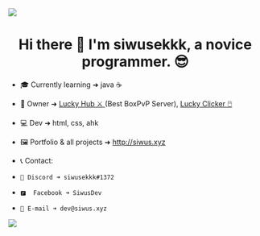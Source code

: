 <image src="http://luckycode.pl/assets/pics/fala.png" >

<h1 align="center">
  Hi there 👋 I'm siwusekkk, a novice programmer. 😎
</h1>

- 🎓 Currently learning ➜ java ☕

- 👑 Owner ➜ <a href="https://luckyhub.pl/" target="_blank"  > Lucky Hub ⚔️ </a>(Best BoxPvP Server), <a href="http://luckyclicker.pl" target="_blank"  > Lucky Clicker 🖱️ </a>

- 💻 Dev ➜ html, css, ahk

- 🖼️ Portfolio & all projects ➜ http://siwus.xyz

- 📞 Contact:
-     💭 Discord ➜ siwusekkk#1372
-     🅵  Facebook ➜ SiwusDev
-     📨 E-mail ➜ dev@siwus.xyz

<image src="http://luckycode.pl/assets/pics/fala2.png" >
